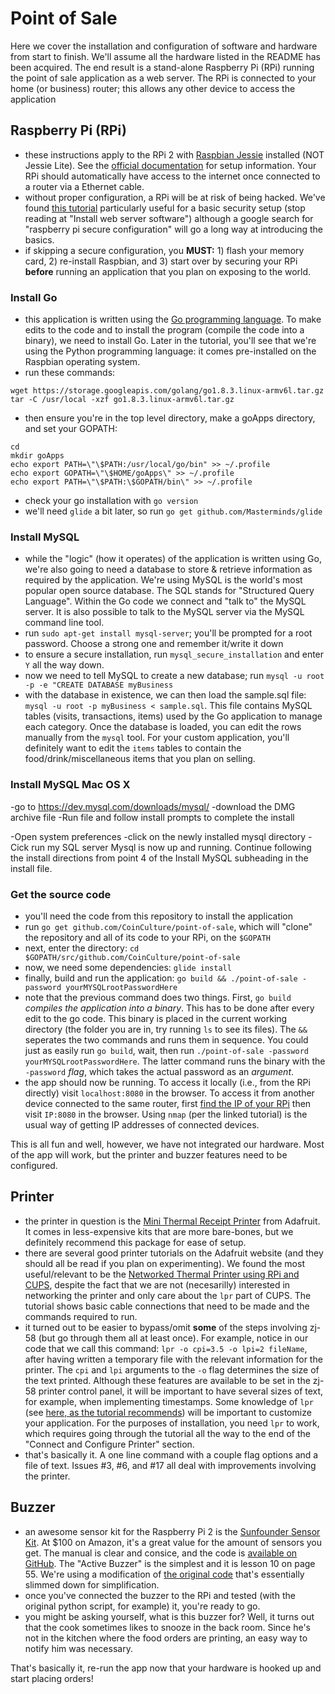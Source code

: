 # Point of Sale

Here we cover the installation and configuration of software and hardware from start to finish. We'll assume all the hardware listed in the README has been acquired. The end result is a stand-alone Raspberry Pi (RPi) running the point of sale application as a web server. The RPi is connected to your home (or business) router; this allows any other device to access the application

## Raspberry Pi (RPi)
- these instructions apply to the RPi 2 with [Raspbian Jessie](https://www.raspberrypi.org/downloads/raspbian/) installed (NOT Jessie Lite). See the [official documentation](https://www.raspberrypi.org/documentation/) for setup information. Your RPi should automatically have access to the internet once connected to a router via a Ethernet cable.
- without proper configuration, a RPi will be at risk of being hacked. We've found [this tutorial](https://mattwilcox.net/web-development/setting-up-a-secure-home-web-server-with-raspberry-pi) particularly useful for a basic security setup (stop reading at "Install web server software") although a google search for "raspberry pi secure configuration" will go a long way at introducing the basics.
- if skipping a secure configuration, you **MUST:** 1) flash your memory card, 2) re-install Raspbian, and 3) start over by securing your RPi **before** running an application that you plan on exposing to the world.

### Install Go
- this application is written using the [Go programming language](https://golang.org/). To make edits to the code and to install the program (compile the code into a binary), we need to install Go. Later in the tutorial, you'll see that we're using the Python programming language: it comes pre-installed on the Raspbian operating system.
- run these commands:
```
wget https://storage.googleapis.com/golang/go1.8.3.linux-armv6l.tar.gz
tar -C /usr/local -xzf go1.8.3.linux-armv6l.tar.gz
```
- then ensure you're in the top level directory, make a goApps directory, and set your GOPATH:
```
cd
mkdir goApps
echo export PATH=\"\$PATH:/usr/local/go/bin" >> ~/.profile
echo export GOPATH=\"\$HOME/goApps\" >> ~/.profile
echo export PATH=\"\$PATH:\$GOPATH/bin\" >> ~/.profile
```
- check your go installation with `go version`
- we'll need `glide` a bit later, so run `go get github.com/Masterminds/glide`

### Install MySQL
- while the "logic" (how it operates) of the application is written using Go, we're also going to need a database to store & retrieve information as required by the application. We're using MySQL is the world's most popular open source database. The SQL stands for "Structured Query Language". Within the Go code we connect and "talk to" the MySQL server. It is also possible to talk to the MySQL server via the MySQL command line tool.
- run `sudo apt-get install mysql-server`; you'll be prompted for a root password. Choose a strong one and remember it/write it down
- to ensure a secure installation, run `mysql_secure_installation` and enter `Y` all the way down.
- now we need to tell MySQL to create a new database; run `mysql -u root -p -e "CREATE DATABASE myBusiness` 
- with the database in existence, we can then load the sample.sql file: `mysql -u root -p myBusiness < sample.sql`. This file contains MySQL tables (visits, transactions, items) used by the Go application to manage each category. Once the database is loaded, you can edit the rows manually from the `mysql` tool. For your custom application, you'll definitely want to edit the `items` tables to contain the food/drink/miscellaneous items that you plan on selling.

### Install MySQL Mac OS X
-go to https://dev.mysql.com/downloads/mysql/
-download the DMG archive file
-Run file and follow install prompts to complete the install

-Open system preferences
-click on the newly installed mysql directory
-Cick run my SQL server
Mysql is now up and running.
Continue following the install directions from point 4 of the Install MySQL subheading in the install file.

### Get the source code
- you'll need the code from this repository to install the application
- run `go get github.com/CoinCulture/point-of-sale`, which will "clone" the repository and all of its code to your RPi, on the `$GOPATH`
- next, enter the directory: `cd $GOPATH/src/github.com/CoinCulture/point-of-sale`
- now, we need some dependencies: `glide install`
- finally, build and run the application: `go build && ./point-of-sale -password yourMYSQLrootPasswordHere`
- note that the previous command does two things. First, `go build` *compiles the application into a binary*. This has to be done after every edit to the go code. This binary is placed in the current working directory (the folder you are in, try running `ls` to see its files). The `&&` seperates the two commands and runs them in sequence. You could just as easily run `go build`, wait, then run `./point-of-sale -password yourMYSQLrootPasswordHere`. The latter command runs the binary with the `-password` *flag*, which takes the actual password as an *argument*.
- the app should now be running. To access it locally (i.e., from the RPi directly) visit `localhost:8080` in the browser. To access it from another device connected to the same router, first [find the IP of your RPi](https://www.raspberrypi.org/documentation/remote-access/ip-address.md) then visit `IP:8080` in the browser. Using `nmap` (per the linked tutorial) is the usual way of getting IP addresses of connected devices.

This is all fun and well, however, we have not integrated our hardware. Most of the app will work, but the printer and buzzer features need to be configured.

## Printer
- the printer in question is the [Mini Thermal Receipt Printer](https://www.adafruit.com/product/600) from Adafruit. It comes in less-expensive kits that are more bare-bones, but we definitely recommend this package for ease of setup.
- there are several good printer tutorials on the Adafruit website (and they should all be read if you plan on experimenting). We found the most useful/relevant to be the [Networked Thermal Printer using RPi and CUPS](https://learn.adafruit.com/networked-thermal-printer-using-cups-and-raspberry-pi/overview), despite the fact that we are not (necesarilly) interested in networking the printer and only care about the `lpr` part of CUPS. The tutorial shows basic cable connections that need to be made and the commands required to run.
- it turned out to be easier to bypass/omit **some** of the steps involving zj-58 (but go through them all at least once). For example, notice in our code that we call this command: `lpr -o cpi=3.5 -o lpi=2 fileName`, after having written a temporary file with the relevant information for the printer. The `cpi` and `lpi` arguments to the `-o` flag determines the size of the text printed. Although these features are available to be set in the zj-58 printer control panel, it will be important to have several sizes of text, for example, when implementing timestamps. Some knowledge of `lpr` (see [here, as the tutorial recommends](https://www.cups.org/doc/options.html)) will be important to customize your application. For the purposes of installation, you need `lpr` to work, which requires going through the tutorial all the way to the end of the "Connect and Configure Printer" section.
- that's basically it. A one line command with a couple flag options and a file of text. Issues #3, #6, and #17 all deal with improvements involving the printer.

## Buzzer
- an awesome sensor kit for the Raspberry Pi 2 is the [Sunfounder Sensor Kit](https://www.sunfounder.com/starterkit/arduino/sensor-kit-v2-0.html). At $100 on Amazon, it's a great value for the amount of sensors you get. The manual is clear and consice, and the code is [available on GitHub](https://github.com/sunfounder/SunFounder_SensorKit_for_RPi2). The "Active Buzzer" is the simplest and it is lesson 10 on page 55. We're using a modification of [the original code](https://github.com/sunfounder/SunFounder_SensorKit_for_RPi2/blob/master/Python/10_active_buzzer.py) that's essentially slimmed down for simplification.
- once you've connected the buzzer to the RPi and tested (with the original python script, for example) it, you're ready to go.
- you might be asking yourself, what is this buzzer for? Well, it turns out that the cook sometimes likes to snooze in the back room. Since he's not in the kitchen where the food orders are printing, an easy way to notify him was necessary.

That's basically it, re-run the app now that your hardware is hooked up and start placing orders!
